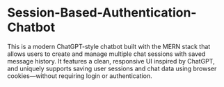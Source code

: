 # Session-Based-Authentication-Chatbot
This is a modern ChatGPT-style chatbot built with the MERN stack that allows users to create and manage multiple chat sessions with saved message history. It features a clean, responsive UI inspired by ChatGPT, and uniquely supports saving user sessions and chat data using browser cookies—without requiring login or authentication.
